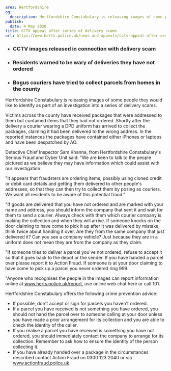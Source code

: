 ```yaml
area: Hertfordshire
og:
  description: Hertfordshire Constabulary is releasing images of some people they would like to identify as part of an investigation into a series of delivery scams.
publish:
  date: 4 May 2020
title: CCTV appeal after series of delivery scams
url: https://www.herts.police.uk/news-and-appeals/cctv-appeal-after-series-of-delivery-scams-0082
```

* ### CCTV images released in connection with delivery scam

 * ### Residents warned to be wary of deliveries they have not ordered

 * ### Bogus couriers have tried to collect parcels from homes in the county

Hertfordshire Constabulary is releasing images of some people they would like to identify as part of an investigation into a series of delivery scams.

Victims across the county have received packages that were addressed to them but contained items that they had not ordered. Shortly after the delivery a courier wearing a DPD uniform has arrived to collect the packages, claiming it had been delivered to the wrong address. In the reported instances the packages have contained either iPhones or laptops and have been despatched by AO.

Detective Chief Inspector Sam Khanna, from Hertfordshire Constabulary's Serious Fraud and Cyber Unit said: "We are keen to talk to the people pictured as we believe they may have information which could assist with our investigation.

"It appears that fraudsters are ordering items, possibly using cloned credit or debit card details and getting them delivered to other people's addresses, so that they can then try to collect them by posing as couriers. We want all residents to be aware of this potential fraud."

"If goods are delivered that you have not ordered and are marked with your name and address, you should inform the company that sent it and wait for them to send a courier. Always check with them which courier company is making the collection and when they will arrive. If someone knocks on the door claiming to have come to pick it up after it was delivered by mistake, think twice about handing it over. Are they from the same company that just delivered it? Can you see a company vehicle? Just because they are in a uniform does not mean they are from the company as they claim.

"If someone tries to deliver a parcel you've not ordered, refuse to accept it so that it goes back to the depot or the sender. If you have handed a parcel over please report it to Action Fraud. If someone is at your door claiming to have come to pick up a parcel you never ordered ring 999.

"Anyone who recognises the people in the images can report information online at www.herts.police.uk/report, use online web chat here or call 101.

Hertfordshire Constabulary offers the following crime prevention advice:

 * If possible, don't accept or sign for parcels you haven't ordered.
 * If a parcel you have received is not something you have ordered, you should not hand the parcel over to someone calling at your door unless you have made a prior arrangement for its collection and you are able to check the identity of the caller.
 * If you realise a parcel you have received is something you have not ordered, you should immediately contact the company to arrange for its collection. Remember to ask how to ensure the identity of the person collecting it.
 * If you have already handed over a package in the circumstances described contact Action Fraud on 0300 123 2040 or via www.actionfraud.police.uk.
